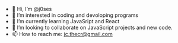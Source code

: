 - 👋 Hi, I’m @j0ses
- 👀 I’m interested in coding and devoloping programs
- 🌱 I’m currently learning JavaSript and React
- 💞️ I’m looking to collaborate on JavaScript projects and new code.
- 📫 How to reach me: jc.thecr@gmail.com

<!---
jcast1030/jcast1030 is a ✨ special ✨ repository because its `README.md` (this file) appears on your GitHub profile.
You can click the Preview link to take a look at your changes.
--->
